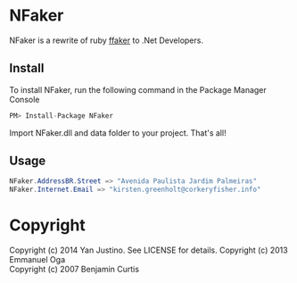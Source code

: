 NFaker
==========

NFaker is a rewrite of ruby [ffaker](http://rubygems.org/gems/ffaker) to .Net Developers.

## Install
To install NFaker, run the following command in the Package Manager Console
```csharp
PM> Install-Package NFaker
```
Import NFaker.dll and data folder to your project. That's all!

## Usage

```csharp
NFaker.AddressBR.Street => "Avenida Paulista Jardim Palmeiras"
NFaker.Internet.Email => "kirsten.greenholt@corkeryfisher.info"
```


Copyright
==========

Copyright (c) 2014 Yan Justino. See LICENSE for details.
Copyright (c) 2013 Emmanuel Oga  
Copyright (c) 2007 Benjamin Curtis
